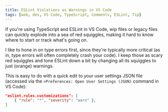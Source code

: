 ```yaml
---
title: ESLint Violations as Warnings in VS Code
tags: [web, dev, VS Code, TypeScript, Comments, ESLint, Tip]
---
```


If you're using TypeScript and ESLint in VS Code, wip files or legacy files can quickly explode into a sea of red squiggles, making it hard to know where to start or track what's going on.

I like to hone in on type errors first, since they're typically more critical (as in, type errors will often completely crash your code). I keep those as scary red squiggles and tone ESLint down a bit by changing all its squiggles to just (orange) warnings.

This is easy to do with a quick edit to your user settings JSON file (accessed via the `>Preferences: Open User Settings (JSON)` command in VS Code):

```json
"eslint.rules.customizations": [
    { "rule": "*", "severity": "warn" },
]
```
